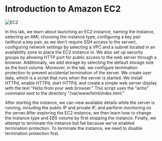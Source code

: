 # Introduction to Amazon EC2

 ![EC2](https://github.com/BoyNovr/Static-Assets/blob/main/ec2.drawio.png)
 

In this lab, we learn about launching an EC2 instance, naming the instance, selecting an AMI, choosing the instance type, configuring a key pair (without a key pair, as we don't require SSH access to the server), configuring network settings by selecting a VPC and a subnet located in an availability zone to place the EC2 instance in. We also set up security groups by allowing  HTTP port for public access to the web server through a browser. Additionally, we add storage by selecting the default storage size as the boot volume. Moreover, in the lab, we configure termination protection to prevent accidental termination of the server. We create user data, which is a script that runs when the server is started. We install HTTPd, enable HTTPd, start HTTPd, and create a simple web server display with the text "Hello from your web browser." This script uses the "echo" command sent to the directory "/var/www/html/index.html."

After starting the instance, we can view available details while the server is running, including the public IP and private IP, and perform monitoring on the server.After exploring the EC2 instance, we then learn how to change the instance type and EBS volume by first stopping the instance. Finally, we attempt to terminate the instance but fail because we've enabled termination protection. To terminate the instance, we need to disable termination protection first.
